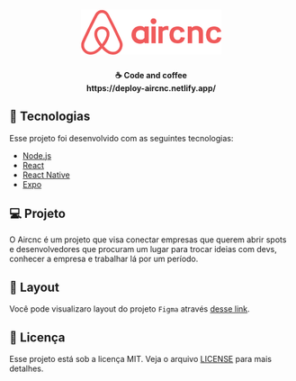 <h1 align="center">
<img alt="Aircnc" title="#delicinha" src="https://github.com/castrodeko11/Aircnc-frontend/blob/master/src/assets/Aircnc.png" width="250px" />
</h1>

<h4 align="center">
  ☕ Code and coffee <br>
  https://deploy-aircnc.netlify.app/
  
</h4>

## :rocket: Tecnologias

Esse projeto foi desenvolvido com as seguintes tecnologias:

- [Node.js](https://nodejs.org/en/)
- [React](https://reactjs.org)
- [React Native](https://facebook.github.io/react-native/)
- [Expo](https://expo.io/)

## 💻 Projeto

O Aircnc é um projeto que visa conectar empresas que querem abrir spots e desenvolvedores que procuram um lugar para trocar ideias com devs, conhecer a empresa e trabalhar lá por um período.

## 🔖 Layout

Você pode visualizaro layout do projeto `Figma` através [desse link](https://www.figma.com/file/Pv3gLMKIQK4cnldhtQJvWd/aircnc?node-id=0%3A1).

## :memo: Licença

Esse projeto está sob a licença MIT. Veja o arquivo [LICENSE](LICENSE.md) para mais detalhes.


